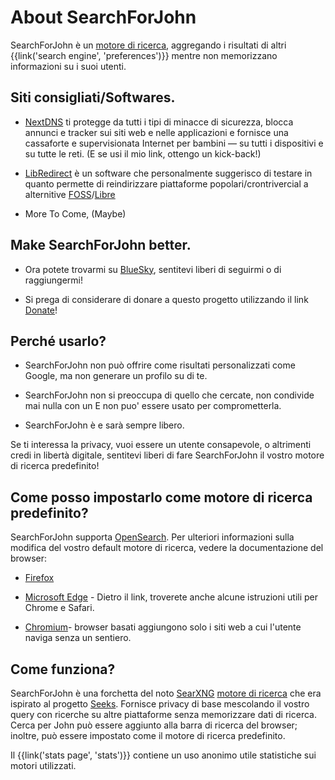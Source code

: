 # About SearchForJohn

SearchForJohn è un [motore di ricerca](https://en.wikipedia.org/wiki/Metasearch_engine), aggregando i risultati di altri
{{link('search engine', 'preferences')}} mentre non memorizzano informazioni su
i suoi utenti.

## Siti consigliati/Softwares.

- [NextDNS](https://nextdns.io/?from=yvftmcv3) ti protegge da tutti i tipi di minacce di sicurezza, blocca annunci e tracker sui siti web e nelle applicazioni e fornisce una cassaforte e supervisionata Internet per bambini — su tutti i dispositivi e su tutte le reti. (E se usi il mio link, ottengo un kick-back!)

- [LibRedirect](https://libredirect.github.io/) è un software che personalmente suggerisco di testare in quanto permette di reindirizzare piattaforme popolari/crontrivercial a alternitive [FOSS](https://wikipedia.org/wiki/wiki/Free_and_open-source_software)/[Libre](https://wikipedia.org/wiki/wiki/Free_software)

- More To Come, (Maybe)

## Make SearchForJohn better.

- Ora potete trovarmi su [BlueSky](https://bsky.app/profile/searchforjohn.com/), sentitevi liberi di seguirmi o di raggiungermi!

- Si prega di considerare di donare a questo progetto utilizzando il link [Donate](https://donate.searchforjohn.com/)!

## Perché usarlo?

- SearchForJohn non può offrire come risultati personalizzati come Google, ma non
generare un profilo su di te.

- SearchForJohn non si preoccupa di quello che cercate, non condivide mai nulla con un
E non puo' essere usato per comprometterla.

- SearchForJohn è e sarà sempre libero.

Se ti interessa la privacy, vuoi essere un utente consapevole, o altrimenti credi
in libertà digitale, sentitevi liberi di fare SearchForJohn il vostro motore di ricerca predefinito!

## Come posso impostarlo come motore di ricerca predefinito?

SearchForJohn supporta [OpenSearch](https://github.com/dewitt/opensearch/blob/master/opensearch-1-draft-6.md). Per ulteriori informazioni sulla modifica del vostro default
motore di ricerca, vedere la documentazione del browser:

- [Firefox](https://support.mozilla.org/en-US/kb/add-or-remove-search-engine-firefox)

- [Microsoft Edge](https://support.microsoft.com/en-us/help/4028574/microsoft-edge-change-the-default-search-engine) - Dietro il link, troverete anche alcune istruzioni utili
per Chrome e Safari.

- [Chromium](https://www.chromium.org/tab-to-search)- browser basati aggiungono solo i siti web a cui l'utente naviga senza
un sentiero.

## Come funziona?

SearchForJohn è una forchetta del noto [SearXNG](https://github.com/searxng/searxng/) [motore di ricerca](https://en.wikipedia.org/wiki/Metasearch_engine) che era
ispirato al progetto [Seeks](https://beniz.github.io/seeks/). Fornisce privacy di base mescolando il vostro
query con ricerche su altre piattaforme senza memorizzare dati di ricerca. Cerca per John
può essere aggiunto alla barra di ricerca del browser; inoltre, può essere impostato come il
motore di ricerca predefinito.

Il {{link('stats page', 'stats')}} contiene un uso anonimo utile
statistiche sui motori utilizzati.